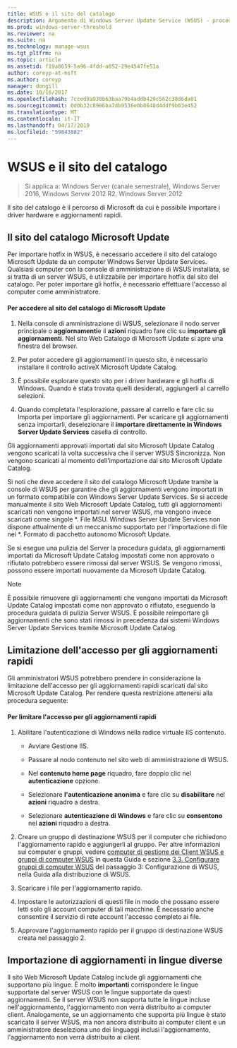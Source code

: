 ```yaml
---
title: WSUS e il sito del catalogo
description: Argomento di Windows Server Update Service (WSUS) - procedura importare hotfix in Windows Server Update Services accedendo al sito del catalogo Microsoft Update
ms.prod: windows-server-threshold
ms.reviewer: na
ms.suite: na
ms.technology: manage-wsus
ms.tgt_pltfrm: na
ms.topic: article
ms.assetid: f19a8659-5a96-4fdd-a052-29e4547fe51a
author: coreyp-at-msft
ms.author: coreyp
manager: dongill
ms.date: 10/16/2017
ms.openlocfilehash: 7cced9a930b63baa79b4addb429c562c38d6da01
ms.sourcegitcommit: 0d0b32c8986ba7db9536e0b8648d4ddf9b03e452
ms.translationtype: MT
ms.contentlocale: it-IT
ms.lasthandoff: 04/17/2019
ms.locfileid: "59843882"
---
```

# <a name="wsus-and-the-catalog-site"></a>WSUS e il sito del catalogo

>Si applica a: Windows Server (canale semestrale), Windows Server 2016, Windows Server 2012 R2, Windows Server 2012

Il sito del catalogo è il percorso di Microsoft da cui è possibile importare i driver hardware e aggiornamenti rapidi.

## <a name="the-microsoft-update-catalog-site"></a>Il sito del catalogo Microsoft Update
Per importare hotfix in WSUS, è necessario accedere il sito del catalogo Microsoft Update da un computer Windows Server Update Services. Qualsiasi computer con la console di amministrazione di WSUS installata, se si tratta di un server WSUS, è utilizzabile per importare hotfix dal sito del catalogo. Per poter importare gli hotfix, è necessario effettuare l'accesso al computer come amministratore.

#### <a name="to-access-the-microsoft-update-catalog-site"></a>Per accedere al sito del catalogo di Microsoft Update

1.  Nella console di amministrazione di WSUS, selezionare il nodo server principale o **aggiornamenti**e il **azioni** riquadro fare clic su **importare gli aggiornamenti**. Nel sito Web Catalogo di Microsoft Update si apre una finestra del browser.

2.  Per poter accedere gli aggiornamenti in questo sito, è necessario installare il controllo activeX Microsoft Update Catalog.

3.  È possibile esplorare questo sito per i driver hardware e gli hotfix di Windows. Quando è stata trovata quelli desiderati, aggiungerli al carrello selezioni.

4.  Quando completata l'esplorazione, passare al carrello e fare clic su Importa per importare gli aggiornamenti. Per scaricare gli aggiornamenti senza importarli, deselezionare il **importare direttamente in Windows Server Update Services** casella di controllo.

Gli aggiornamenti approvati importati dal sito Microsoft Update Catalog vengono scaricati la volta successiva che il server WSUS Sincronizza. Non vengono scaricati al momento dell'importazione dal sito Microsoft Update Catalog.

Si noti che deve accedere il sito del catalogo Microsoft Update tramite la console di WSUS per garantire che gli aggiornamenti vengono importati in un formato compatibile con Windows Server Update Services. Se si accede manualmente il sito Web Microsoft Update Catalog, tutti gli aggiornamenti scaricati non vengono importati nel server WSUS, ma vengono invece scaricati come singole *. File MSU. Windows Server Update Services non dispone attualmente di un meccanismo supportato per l'importazione di file nei \*. Formato di pacchetto autonomo Microsoft Update.

Se si esegue una pulizia del Server la procedura guidata, gli aggiornamenti importati da Microsoft Update Catalog impostati come non approvato o rifiutato potrebbero essere rimossi dal server WSUS. Se vengono rimossi, possono essere importati nuovamente da Microsoft Update Catalog.

> [!NOTE]
> È possibile rimuovere gli aggiornamenti che vengono importati da Microsoft Update Catalog impostati come non approvato o rifiutato, eseguendo la procedura guidata di pulizia Server WSUS. È possibile reimportare gli aggiornamenti che sono stati rimossi in precedenza dai sistemi Windows Server Update Services tramite Microsoft Update Catalog.

## <a name="restricting-access-to-hotfixes"></a>Limitazione dell'accesso per gli aggiornamenti rapidi
Gli amministratori WSUS potrebbero prendere in considerazione la limitazione dell'accesso per gli aggiornamenti rapidi scaricati dal sito Microsoft Update Catalog. Per rendere questa restrizione attenersi alla procedura seguente:

#### <a name="to-restrict-access-to-hotfixes"></a>Per limitare l'accesso per gli aggiornamenti rapidi

1.  Abilitare l'autenticazione di Windows nella radice virtuale IIS contenuto.

    -   Avviare Gestione IIS.

    -   Passare al nodo contenuto nel sito web di amministrazione di WSUS.

    -   Nel **contenuto home page** riquadro, fare doppio clic nel **autenticazione** opzione.

    -   Selezionare **l'autenticazione anonima** e fare clic su **disabilitare** nel **azioni** riquadro a destra.

    -   Selezionare **autenticazione di Windows** e fare clic su **consentono** nel **azioni** riquadro a destra.

2.  Creare un gruppo di destinazione WSUS per il computer che richiedono l'aggiornamento rapido e aggiungerli al gruppo. Per altre informazioni sui computer e gruppi, vedere [computer di gestione dei Client WSUS e gruppi di computer WSUS](managing-wsus-client-computers-and-wsus-computer-groups.md) in questa Guida e sezione [3.3. Configurare gruppi di computer WSUS](../deploy/2-configure-wsus.md#BKMK_ConfigcomputerGroups) del passaggio 3: Configurazione di WSUS, nella Guida alla distribuzione di WSUS.

3.  Scaricare i file per l'aggiornamento rapido.

4.  Impostare le autorizzazioni di questi file in modo che possano essere letti solo gli account computer di tali macchine. È necessario anche consentire il servizio di rete account l'accesso completo ai file.

5.  Approvare l'aggiornamento rapido per il gruppo di destinazione WSUS creata nel passaggio 2.

## <a name="importing-updates-in-different-languages"></a>Importazione di aggiornamenti in lingue diverse
Il sito Web Microsoft Update Catalog include gli aggiornamenti che supportano più lingue. È molto **importanti** corrispondere le lingue supportate dal server WSUS con le lingue supportate da questi aggiornamenti. Se il server WSUS non supporta tutte le lingue incluse nell'aggiornamento, l'aggiornamento non verrà distribuito ai computer client. Analogamente, se un aggiornamento che supporta più lingue è stato scaricato il server WSUS, ma non ancora distribuito ai computer client e un amministratore deseleziona uno dei linguaggi inclusi l'aggiornamento, l'aggiornamento non verrà distribuito ai client.
